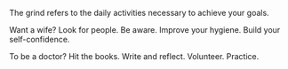 
The grind refers to the daily activities necessary to achieve your goals.

Want a wife? Look for people. Be aware. Improve your hygiene. Build your self-confidence.

To be a doctor? Hit the books. Write and reflect. Volunteer. Practice.


